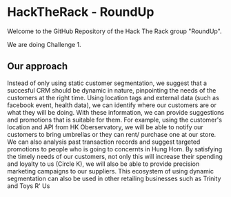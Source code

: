 # HackTheRack - RoundUp
Welcome to the GitHub Repository of the Hack The Rack group "RoundUp".

We are doing Challenge 1.



## Our approach

Instead of only using static customer segmentation, we suggest that a succesful CRM should be dynamic in nature, pinpointing the needs of the customers at the right time. Using location tags and external data (such as facebook event, health data), we can identify where our customers are or what they will be doing. With these information, we can provide suggestions and promotions that is suitable for them. For example, using the customer's location and API from HK Oberservatory, we will be able to notify our customers to bring umbrellas or they can rent/ purchase one at our store. We can also analysis past transaction records and suggest targeted promotions to people who is going to concernts in Hung Hom. By satisfying the timely needs of our customers, not only this will increase their spending and loyalty to us (Circle K), we will also be able to provide precision marketing campaigns to our suppliers. This ecosystem of using dynamic segmentation can also be used in other retailing businesses such as Trinity and Toys R' Us








